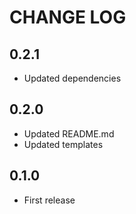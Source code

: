 # CHANGE LOG

## 0.2.1

* Updated dependencies

## 0.2.0

* Updated README.md
* Updated templates

## 0.1.0

* First release
